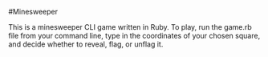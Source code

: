#Minesweeper

This is a minesweeper CLI game written in Ruby.  To play, run the game.rb file from your command line, type in the coordinates of your chosen square, and decide whether to reveal, flag, or unflag it.
